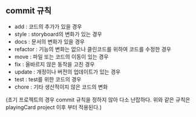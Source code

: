 ## commit 규칙

- add : 코드의 추가가 있을 경우
- style : storyboard의 변화가 있는 경우
- docs : 문서의 변화가 있을 경우
- refactor : 기능의 변화는 없으나 클린코드를 위하여 코드를 수정한 경우
- move : 파일 또는 코드의 이동이 있는 경우
- fix : 올바르지 않은 동작을 고친 경우
- update : 개정이나 버전의 업데이트가 있는 경우
- test : test를 위한 코드의 경우
- chore : 기타 생산적이지 않은 코드의 변화

(초기 프로젝트의 경우 commit 규칙을 정하지 않아 다소 난잡하다. 위와 같은 규칙은 playingCard project 이후 부터 적용된다.)